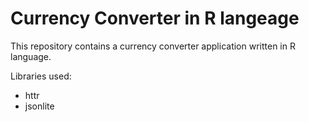 # Currency Converter in R langeage

This repository contains a currency converter application written in R language. 

Libraries used:
- httr
- jsonlite